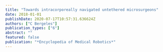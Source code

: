 ```yaml
---
title: "Towards intracorporeally navigated untethered microsurgeons"
date: 2018-01-01
publishDate: 2020-07-17T10:57:31.636624Z
authors: ["C Bergeles"]
publication_types: ["6"]
abstract: ""
featured: false
publication: "*Encyclopedia of Medical Robotics*"
---
```


